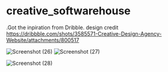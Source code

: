 # creative_softwarehouse
.Got the inpiration from Dribble. design credit https://dribbble.com/shots/3585571-Creative-Design-Agency-Website/attachments/800517

![Screenshot (26)](https://user-images.githubusercontent.com/46995138/54359244-8f835900-4662-11e9-92c5-dfe3a24313ec.png)
![Screenshot (27)](https://user-images.githubusercontent.com/46995138/54359821-c3ab4980-4663-11e9-9a8d-c18e2bc58fe3.png)

![Screenshot (28)](https://user-images.githubusercontent.com/46995138/54359241-8eeac280-4662-11e9-8d5a-64b4e6c476c2.png)
